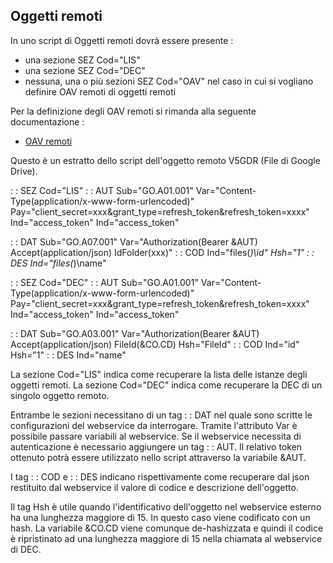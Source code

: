 ## Oggetti remoti

In uno script di Oggetti remoti dovrà essere presente : 
- una sezione SEZ Cod="LIS"
- una sezione SEZ Cod="DEC"
- nessuna, una o più sezioni SEZ Cod="OAV" nel caso in cui si vogliano definire OAV remoti di oggetti remoti

Per la definizione degli OAV remoti si rimanda alla seguente documentazione : 
- [OAV remoti](Sorgenti/MB/DOC/WSREOB_02)

Questo è un estratto dello script dell'oggetto remoto V5GDR (File di Google Drive).

 :  : SEZ Cod="LIS"
 :  : AUT Sub="GO.A01.001" Var="Content-Type(application/x-www-form-urlencoded)" Pay="client_secret=xxx&grant_type=refresh_token&refresh_token=xxxx" Ind="access_token" Ind="access_token"

 :  : DAT Sub="GO.A07.001" Var="Authorization(Bearer &AUT) Accept(application/json) IdFolder(xxx)"
 :  : COD Ind="files(*)\id" Hsh="1"
 :  : DES Ind="files(*)\name"

 :  : SEZ Cod="DEC"
 :  : AUT Sub="GO.A01.001" Var="Content-Type(application/x-www-form-urlencoded)" Pay="client_secret=xxx&grant_type=refresh_token&refresh_token=xxxx" Ind="access_token" Ind="access_token"

 :  : DAT Sub="GO.A03.001" Var="Authorization(Bearer &AUT) Accept(application/json) FileId(&CO.CD) Hsh="FileId"
 :  : COD Ind="id" Hsh="1"
 :  : DES Ind="name"

La sezione Cod="LIS" indica come recuperare la lista delle istanze degli oggetti remoti.
La sezione Cod="DEC" indica come recuperare la DEC di un singolo oggetto remoto.

Entrambe le sezioni necessitano di un tag  :  : DAT nel quale sono scritte le configurazioni del webservice da interrogare. Tramite l'attributo Var è possibile passare variabili al webservice. Se il webservice necessita di autenticazione è necessario aggiungere un tag  :  : AUT. Il relativo token ottenuto potrà essere utilizzato nello script attraverso la variabile &AUT.

I tag  :  : COD e  :  : DES indicano rispettivamente come recuperare dal json restituito dal webservice il valore di codice e descrizione dell'oggetto.

Il tag Hsh è utile quando l'identificativo dell'oggetto nel webservice esterno ha una lunghezza maggiore di 15. In questo caso viene codificato con un hash. La variabile &CO.CD viene comunque de-hashizzata e quindi il codice è ripristinato ad una lunghezza maggiore di 15 nella chiamata al webservice di DEC.






